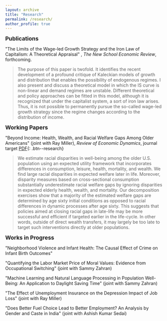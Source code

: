 ```yaml
---
layout: archive
title: "Research"
permalink: /research/
author_profile: true
---
```

<span style="font-size:1.25em; font-weight:bold;">Publications</span>

"The Limits of the Wage-led Growth Strategy and the Iron Law of Capitalism: A Theoretical Appraisal" , *The New School Economic Review*, forthcoming.

> The purpose of this paper is twofold. It identifies the recent development of a profound critique of Kaleckian models of growth and distribution that enables the possibility of endogenous regimes. I also present and discuss a theoretical model in which the IS curve is non-linear and demand regimes are unstable. Different theoretical and policy approaches can be fitted in this model, although it is recognized that under the capitalist system, a sort of iron law arises. Thus, it is not possible to permanently pursue the so-called wage-led growth strategy since the regime changes according to the distribution of income.


<span style="font-size:1.25em; font-weight:bold;">Working Papers</span>

"Beyond Income: Health, Wealth, and Racial Welfare Gaps Among Older Americans" (joint with Ray Miller), *Review of Economic Dynamics*, journal target [PDF](/files/pdf/research/Racial_Welfare_Chin_Miller_2022.pdf){: .btn--research}

> We estimate racial disparities in well-being among the older U.S. population using an expected utility framework that incorporates differences in consumption, leisure, health, mortality, and wealth. We find large racial disparities in expected welfare later in life. Moreover, disparity measures based on cross-sectional consumption substantially underestimate racial welfare gaps by ignoring disparities in expected elderly health, wealth, and mortality. Our decomposition exercises show that a majority of the estimated welfare gaps are determined by age sixty initial conditions as opposed to racial differences in dynamic processes after age sixty. This suggests that policies aimed at closing racial gaps in late-life may be more successful and efficient if targeted earlier in the life-cycle. In other words, outside of direct wealth transfers, it may largely be too late to target such interventions directly at older populations.


<span style="font-size:1.25em; font-weight:bold;"> Works in Progress</span>

"Neighborhood Violence and Infant Health: The Causal Effect of Crime on Infant Birth Outcomes"

"Quantifying the Labor Market Price of Moral Values: Evidence from Occupational Switching" (joint with Sammy Zahran)

"Machine Learning and Natural Language Processing in Population Well-Being: An Application to Daylight Saving Time" (joint with Sammy Zahran)

"The Effect of Unemployment Insurance on the Depression Impact of Job Loss" (joint with Ray Miller)

"Does Better Fuel Choice Lead to Better Employment? An Analysis by Gender and Caste in India" (joint with Ashish Kumar Sedai)
